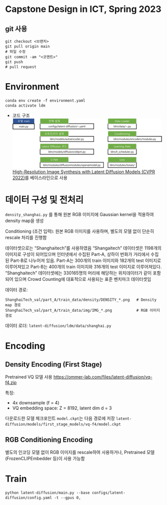 # Capstone Design in ICT, Spring 2023
## git 사용
```
git checkout <브랜치>
git pull origin main
# 파일 수정
git commit -am "<코맨트>"
git push
# pull request
```

# Environment
```
conda env create -f environment.yaml
conda activate ldm
```
* 코드 구조
<br>![pic1](assets/architecture.jpg) 
[High-Resolution Image Synthesis with Latent Diffusion Models (CVPR 2022)](https://arxiv.org/abs/2112.10752)를 베이스라인으로 사용


# 데이터 구성 및 전처리
``density_shanghai.py`` 를 통해 원본 RGB 이미지에 Gaussian kernel을 적용하여 density map을 생성

Conditioning (조건 입력):
원본 RGB 이미지를 사용하며, 별도의 모델 없이 단순히 rescale 처리를 진행함

데이터셋으로는 “Shanghaitech”를 사용하였음
“Shangaitech” 데이터셋은 1198개의 이미지로 구성이 되어있으며 인터넷에서 수집된 Part-A, 상하이 번화가 거리에서 수집된 Part-B로 나누어져 있음.
Part-A는 300개의 train 이미지와 182개의 test 이미지로 이루어져있고 Part-B는 400개의 train 이미지와 316개의 test 이미지로 이루어져있다.
“Shanghaitech” 데이터셋에는 330165명의 머리에 해당하는 위치데이터가 같이 포함되어 있으며 Crowd Counting에 대표적으로 사용되는 표준 벤치마크 데이터셋임

데이터 경로:
```
ShanghaiTech_val/part_A/train_data/density/DENSITY_*.png   # Density map 경로
ShanghaiTech_val/part_A/train_data/img/IMG_*.png           # RGB 이미지 경로
```
데이터 로더:
``latent-diffusion/ldm/data/shanghai.py``
# Encoding
## Density Encoding (First Stage)
Pretrained VQ 모델 사용 https://ommer-lab.com/files/latent-diffusion/vq-f4.zip

특징:
  - 4x downsample (f = 4)
  - VQ embedding space: Z = 8192, latent dim d = 3

다운로드한 모델 체크포인트 ``model.ckpt``는 다음 경로에 저장
``latent-diffusion/models/first_stage_models/vq-f4/model.ckpt``

## RGB Conditioning Encoding
별도의 인코딩 모델 없이 RGB 이미지를 rescale하여 사용하거나, Pretrained 모델 (FrozenCLIPEmbedder 등)이 사용 가능함

# Train
```
python latent-diffusion/main.py --base configs/latent-diffusion/config.yaml -t --gpus 0, 
```

